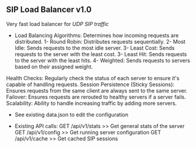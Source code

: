 ## SIP Load Balancer v1.0

Very fast load balancer for _UDP SIP traffic_

- Load Balancing Algorithms: Determines how incoming requests are distributed.
  1- Round Robin: Distributes requests sequentially.
  2- Most Idle: Sends requests to the most idle server.
  3- Least Cost: Sends requests to the server with the least cost.
  3- Least Hit: Sends requests to the server with the least hits.
  4- Weighted: Sends requests to servers based on their assigned weight.

Health Checks: Regularly check the status of each server to ensure it's capable of handling requests.
Session Persistence (Sticky Sessions): Ensures requests from the same client are always sent to the same server.
Failover: Ensures requests are rerouted to healthy servers if a server fails.
Scalability: Ability to handle increasing traffic by adding more servers.

- See existing data.json to edit the configuration

- Existing API calls:
  GET /api/v1/stats >> Get general stats of the server
  GET /api/v1/config >> Get running server configuration
  GET /api/v1/cache >> Get cached SIP sessions
